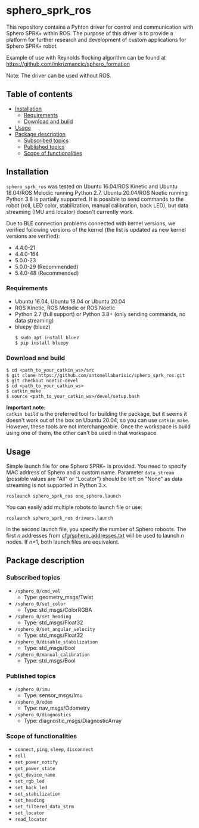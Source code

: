 # sphero_sprk_ros

This repository contains a Pyhton driver for control and communication with Sphero SPRK+ within ROS. The purpose of this driver is to provide a platform for further research and development of custom applications for Sphero SPRK+ robot.

Example of use with Reynolds flocking algorithm can be found at https://github.com/mkrizmancic/sphero_formation

Note: The driver can be used without ROS.
## Table of contents
- [Installation](#Installation)
  - [Requirements](#Requirements)
  - [Download and build](#download-build)
- [Usage](#Usage)
- [Package description](#pckg)
  - [Subscribed topics](#sub)
  - [Published topics](#pub)
  - [Scope of functionalities](#Scope)


## <a name="Installation"></a> Installation
```sphero_sprk_ros``` was tested on Ubuntu 16.04/ROS Kinetic and Ubuntu 18.04/ROS Melodic running Python 2.7. Ubuntu 20.04/ROS Noetic running Python 3.8 is partially supported. It is possible to send commands to the robot (roll, LED color, stabilization, manual calibration, back LED), but data streaming (IMU and locator) doesn't currently work.

Due to BLE connection problems connected with kernel versions, we verified following versions of the kernel (the list is updated as new kernel versions are verified):
- 4.4.0-21
- 4.4.0-164
- 5.0.0-23
- 5.0.0-29 (Recommended)
- 5.4.0-48 (Recommended)

### <a name="Requirements"></a> Requirements
- Ubuntu 16.04, Ubuntu 18.04 or Ubuntu 20.04
- ROS Kinetic, ROS Melodic or ROS Noetic
- Python 2.7 (full support) or Python 3.8+ (only sending commands, no data streaming)
- bluepy (bluez)
  ```shell script
  $ sudo apt install bluez
  $ pip install bluepy
  ```

### <a name="download-build"></a> Download and build
```
$ cd <path_to_your_catkin_ws>/src
$ git clone https://github.com/antonellabarisic/sphero_sprk_ros.git 
$ git checkout noetic-devel
$ cd <path_to_your_catkin_ws>
$ catkin_make
$ source <path_to_your_catkin_ws>/devel/setup.bash
```
**Important note:** <br>
```catkin build``` is the preferred tool for building the package, but it seems it doesn't work out of the box on Ubuntu 20.04, so you can use ```catkin_make```. However, these tools are not interchangeable. Once the workspace is build using one of them, the other can't be used in that workspace.

## <a name="Usage"></a> Usage

Simple launch file for one Sphero SPRK+ is provided. You need to specify MAC address of Sphero and a custom name. Parameter ```data_stream``` (possible values are "All" or "Locator") should be left on "None" as data streaming is not supported in Python 3.x.
```
roslaunch sphero_sprk_ros one_sphero.launch
```

You can easily add multiple robots to launch file or use:
```
roslaunch sphero_sprk_ros drivers.launch
```
In the second launch file, you specify the number of Sphero roboots. The first _n_ addresses from [cfg/sphero_addresses.txt](cfg/sphero_addresses.txt) will be used to launch _n_ nodes. If _n_=1, both launch files are equivalent.

## <a name="pckg"></a> Package description

### <a name="sub"></a> Subscribed topics
- ```/sphero_0/cmd_vel```
  - Type: geometry_msgs/Twist
- ```/sphero_0/set_color```
  - Type: std_msgs/ColorRGBA
- ```/sphero_0/set_heading```
  - Type: std_msgs/Float32
- ```/sphero_0/set_angular_velocity```
  - Type: std_msgs/Float32
- ```/sphero_0/disable_stabilization```
  - Type: std_msgs/Bool
- ```/sphero_0/manual_calibration```
  - Type: std_msgs/Bool

### <a name="pub"></a> Published topics
- ```/sphero_0/imu```
  - Type: sensor_msgs/Imu
- ```/sphero_0/odom```
  - Type: nav_msgs/Odometry
- ```/sphero_0/diagnostics```
  - Type: diagnostic_msgs/DiagnosticArray

### <a name="Scope"></a> Scope of functionalities
- ```connect```, ```ping```, ```sleep```, ```disconnect```
- ```roll```
- ```set_power_notify```
- ```get_power_state```
- ```get_device_name```
- ```set_rgb_led```
- ```set_back_led```
- ```set_stabilization```
- ```set_heading```
- ```set_filtered_data_strm```
- ```set_locator```
- ```read_locator```
